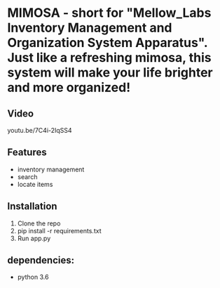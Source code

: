 # MIMOSA - short for "Mellow_Labs Inventory Management and Organization System Apparatus". Just like a refreshing mimosa, this system will make your life brighter and more organized!

## Video

youtu.be/7C4i-2IqSS4

## Features

- inventory management
- search
- locate items

## Installation

1. Clone the repo
2. pip install -r requirements.txt
4. Run app.py

## dependencies:

- python 3.6
